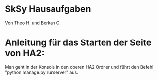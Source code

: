 # SkSy Hausaufgaben
Von Theo H. und Berkan C.

# Anleitung für das Starten der Seite von HA2:
Man geht in der Konsole in den oberen HA2 Ordner und führt den Befehl "python manage.py runserver" aus.
